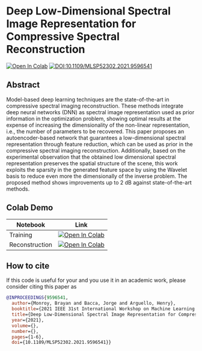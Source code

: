 # Deep Low-Dimensional Spectral Image Representation for Compressive Spectral Reconstruction

[![Open In Colab](https://colab.research.google.com/assets/colab-badge.svg)](https://colab.research.google.com/github/hdspgroup/DeepLDSIR/blob/master/demo_recons.ipynb)
[![DOI:10.1109/MLSP52302.2021.9596541](https://zenodo.org/badge/DOI/10.1109/MLSP52302.2021.9596541.svg)](https://doi.org/10.1109/MLSP52302.2021.9596541)

## Abstract

Model-based deep learning techniques are the state-of-the-art in compressive spectral imaging reconstruction. These methods integrate deep neural networks (DNN) as spectral image representation used as prior information in the optimization problem, showing optimal results at the expense of increasing the dimensionality of the non-linear representation, i.e., the number of parameters to be recovered. This paper proposes an autoencoder-based network that guarantees a low-dimensional spectral representation through feature reduction, which can be used as prior in the compressive spectral imaging reconstruction. Additionally, based on the experimental observation that the obtained low dimensional spectral representation preserves the spatial structure of the scene, this work exploits the sparsity in the generated feature space by using the Wavelet basis to reduce even more the dimensionally of the inverse problem. The proposed method shows improvements up to 2 dB against state-of-the-art methods.

## Colab Demo

| Notebook      | Link          |
| ------------- | ------------- |
| Training | [![Open In Colab](https://colab.research.google.com/assets/colab-badge.svg)](https://colab.research.google.com/github/hdspgroup/DeepLDSIR/blob/master/demo_train.ipynb)  |
| Reconstruction  | [![Open In Colab](https://colab.research.google.com/assets/colab-badge.svg)](https://colab.research.google.com/github/hdspgroup/DeepLDSIR/blob/master/demo_recons.ipynb)  |


## How to cite
If this code is useful for your and you use it in an academic work, please consider citing this paper as


```bib
@INPROCEEDINGS{9596541,
  author={Monroy, Brayan and Bacca, Jorge and Arguello, Henry},
  booktitle={2021 IEEE 31st International Workshop on Machine Learning for Signal Processing (MLSP)}, 
  title={Deep Low-Dimensional Spectral Image Representation for Compressive Spectral Reconstruction}, 
  year={2021},
  volume={},
  number={},
  pages={1-6},
  doi={10.1109/MLSP52302.2021.9596541}}
```
